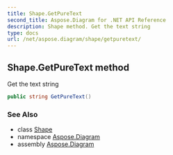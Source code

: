 ```yaml
---
title: Shape.GetPureText
second_title: Aspose.Diagram for .NET API Reference
description: Shape method. Get the text string
type: docs
url: /net/aspose.diagram/shape/getpuretext/
---
```

## Shape.GetPureText method

Get the text string

```csharp
public string GetPureText()
```

### See Also

* class [Shape](../)
* namespace [Aspose.Diagram](../../shape/)
* assembly [Aspose.Diagram](../../../)


